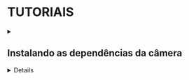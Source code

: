 # TUTORIAIS

<details>
  <summary><h2> Instalando as dependências da câmera </h2></summary>
  
 
</details>

<!-- Próximo tópico -->

<details>
  <sumary><h2> Tutoriais</h2></sumary>
</details>
